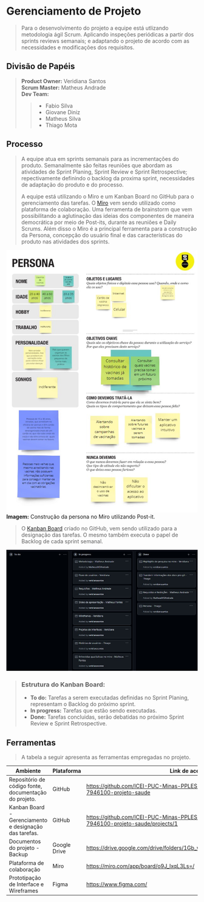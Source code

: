 # Gerenciamento de Projeto

> Para o desenvolvimento do projeto a equipe está utlizando metodologia ágil Scrum. 
> Aplicando inspeções periódicas a partir dos sprints reviews semanais; e adaptando o projeto de acordo com as necessidades e modificações dos requisitos. 

## Divisão de Papéis

> <strong>Product Owner:</strong> Veridiana Santos <br>
> <strong> Scrum Master:</strong> Matheus Andrade <br>
> <strong>Dev Team:</strong> 
> > * Fabio Silva
> > * Giovane Diniz
> > * Matheus Silva
> > * Thiago Mota

## Processo

> A equipe atua em sprints semanais para as incrementações do produto. 
> Semanalmente são feitas reuniões que abordam as atividades de Sprint Planing, Sprint Review e Sprint Retrospective; repectivamente definindo o backlog da proxima sprint, necessidades de adaptação do produto e do processo.   
> 
> A equipe está utilizando o Miro e um Kanban Board no GitHub para o gerenciamento das tarefas.
> O [Miro](https://miro.com/app/board/o9J_lxqL3Ls=/) vem sendo utilizado como plataforma de colaboração. Uma ferramenta de brainstorm que vem possibilitando a aglutinação das ideias dos componentes de maneira democrática por meio de Post-its, durante as reuniões e Daily Scrums. Além disso o Miro é a principal ferramenta para a construção da Persona, concepção do usuário final e das características do produto nas atividades dos sprints.
> 
![Persona](images/PersonaMiro.jpg)
<br><strong>Imagem:</strong> Construção da persona no Miro utilizando Post-it.
> 
> O [Kanban Board](https://github.com/ICEI-PUC-Minas-PPLES-TI/PLF-ES-2021-2-TI1-7946100-projeto-saude/projects/1) criado no GitHub, vem sendo utilizado para a designação das tarefas. O mesmo também executa o papel de Backlog de cada sprint semanal.
> 
![Kanban](images/kanban.jpg)
> 
> ### Estrutura do Kanban Board:
> * <strong>To do:</strong> Tarefas a serem executadas definidas no Sprint Planing, representam o Backlog do próximo sprint.
> * <strong>In progress:</strong> Tarefas que estão sendo executadas.
> * <strong>Done:</strong> Tarefas concluidas, serão debatidas no próximo Sprint Review e Sprint Retrospective.
>  

## Ferramentas

> A tabela a seguir apresenta as ferramentas empregadas no projeto.

| Ambiente | Plataforma | Link de acesso |
|----------|------------|----------------|
| Repositório de código fonte, documentação do projeto. | GitHub | https://github.com/ICEI-PUC-Minas-PPLES-TI/PLF-ES-2021-2-TI1-7946100-projeto-saude |
| Kanban Board - Gerenciamento e designação das tarefas. | GitHub | https://github.com/ICEI-PUC-Minas-PPLES-TI/PLF-ES-2021-2-TI1-7946100-projeto-saude/projects/1 |
| Documentos do projeto - Backup| Google Drive | https://drive.google.com/drive/folders/1Gb_w65RXXSZdNdquSArGnOJSCtdtZsnp |
| Plataforma de colaboração | Miro | https://miro.com/app/board/o9J_lxqL3Ls=/ |
| Prototipação de Interface e Wireframes | Figma | https://www.figma.com/ |

